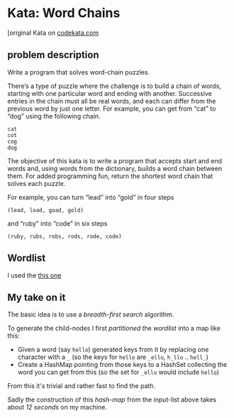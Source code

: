 # Kata: Word Chains

[original Kata on [codekata.com](http://codekata.com/kata/kata19-word-chains/)

## problem description

Write a program that solves word-chain puzzles.

There’s a type of puzzle where the challenge is to build a chain of words, 
starting with one particular word and ending with another. Successive entries in
the chain must all be real words, and each can differ from the previous word by
just one letter. For example, you can get from “cat” to “dog” using the
following chain.

```
cat
cot
cog
dog
```

The objective of this kata is to write a program that accepts start and end
words and, using words from the dictionary, builds a word chain between them.
For added programming fun, return the shortest word chain that solves each
puzzle.

For example, you can turn “lead” into “gold” in four steps

    (lead, load, goad, gold)
	
and “ruby” into “code” in six steps

    (ruby, rubs, robs, rods, rode, code)

## Wordlist
I used the [this one](./wordlist.txt)

## My take on it
The basic idea is to use a *breadth-first search* algorithm.

To generate the child-nodes I first *partitioned* the *wordlist* into a map like
this:

- Given a word (say `hello`) generated keys from it by replacing one character
with a `_` (so the keys for `hello` are `_ello`, `h_llo` .. `hell_`)
- Create a HashMap pointing from those keys to a HashSet collecting the word you
can get from this (so the set for `_ello` would include `hello`)

From this it's trivial and rather fast to find the path.

Sadly the construction of this *hash-map* from the input-list above takes about
*12 seconds* on my machine.
